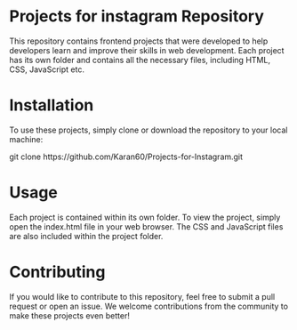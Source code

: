 # Projects for instagram Repository
This repository contains frontend projects that were developed to help developers learn and improve their skills in web development. Each project has its own folder and contains all the necessary files, including HTML, CSS, JavaScript etc.

# Installation
To use these projects, simply clone or download the repository to your local machine:
<p>git clone https://github.com/Karan60/Projects-for-Instagram.git</p>
  
# Usage
Each project is contained within its own folder. To view the project, simply open the index.html file in your web browser. The CSS and JavaScript files are also included within the project folder.
# Contributing
If you would like to contribute to this repository, feel free to submit a pull request or open an issue. We welcome contributions from the community to make these projects even better! 
